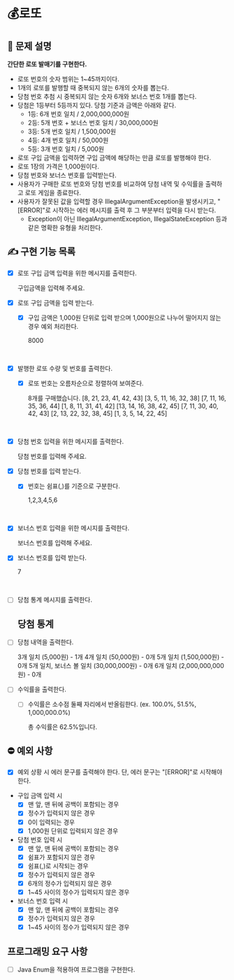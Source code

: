# 💰로또 

## 📝 문제 설명
__간단한 로또 발매기를 구현한다.__

- 로또 번호의 숫자 범위는 1~45까지이다.
- 1개의 로또를 발행할 때 중복되지 않는 6개의 숫자를 뽑는다.
- 당첨 번호 추첨 시 중복되지 않는 숫자 6개와 보너스 번호 1개를 뽑는다.
- 당첨은 1등부터 5등까지 있다. 당첨 기준과 금액은 아래와 같다.
  - 1등: 6개 번호 일치 / 2,000,000,000원
  - 2등: 5개 번호 + 보너스 번호 일치 / 30,000,000원
  - 3등: 5개 번호 일치 / 1,500,000원
  - 4등: 4개 번호 일치 / 50,000원
  - 5등: 3개 번호 일치 / 5,000원
- 로또 구입 금액을 입력하면 구입 금액에 해당하는 만큼 로또를 발행해야 한다.
- 로또 1장의 가격은 1,000원이다.
- 당첨 번호와 보너스 번호를 입력받는다.
- 사용자가 구매한 로또 번호와 당첨 번호를 비교하여 당첨 내역 및 수익률을 출력하고 로또 게임을 종료한다.
- 사용자가 잘못된 값을 입력할 경우 IllegalArgumentException을 발생시키고, "[ERROR]"로 시작하는 에러 메시지를 출력 후 그 부분부터 입력을 다시 받는다.
  - Exception이 아닌 IllegalArgumentException, IllegalStateException 등과 같은 명확한 유형을 처리한다.

## ✍️ 구현 기능 목록
- [x] 로또 구입 금액 입력을 위한 메시지를 출력한다. 


    구입금액을 입력해 주세요.

- [x] 로또 구입 금액을 입력 받는다.
  - [x] 구입 금액은 1,000원 단위로 입력 받으며 1,000원으로 나누어 떨어지지 않는 경우 예외 처리한다.


    8000
<br>

- [x] 발행한 로또 수량 및 번호를 출력한다.
  - [x] 로또 번호는 오름차순으로 정렬하여 보여준다.
  

    8개를 구매했습니다.
    [8, 21, 23, 41, 42, 43]
    [3, 5, 11, 16, 32, 38]
    [7, 11, 16, 35, 36, 44]
    [1, 8, 11, 31, 41, 42]
    [13, 14, 16, 38, 42, 45]
    [7, 11, 30, 40, 42, 43]
    [2, 13, 22, 32, 38, 45]
    [1, 3, 5, 14, 22, 45]
<br>

- [x] 당첨 번호 입력을 위한 메시지를 출력한다.


    당첨 번호를 입력해 주세요.

- [x] 당첨 번호를 입력 받는다.
  - [x] 번호는 쉼표(,)를 기준으로 구분한다.


    1,2,3,4,5,6
<br>

- [x] 보너스 번호 입력을 위한 메시지를 출력한다.


    보너스 번호를 입력해 주세요.   

- [x] 보너스 번호를 입력 받는다.


    7

<br>

- [ ] 당첨 통계 메시지를 출력한다.


    당첨 통계
    ---

- [ ] 당첨 내역을 출력한다.


    3개 일치 (5,000원) - 1개
    4개 일치 (50,000원) - 0개
    5개 일치 (1,500,000원) - 0개
    5개 일치, 보너스 볼 일치 (30,000,000원) - 0개
    6개 일치 (2,000,000,000원) - 0개

- [ ] 수익률을 출력한다.
  - [ ] 수익률은 소수점 둘째 자리에서 반올림한다. (ex. 100.0%, 51.5%, 1,000,000.0%)


    총 수익률은 62.5%입니다.

## ⛔️ 예외 사항
- [x] 예외 상황 시 에러 문구를 출력해야 한다. 단, 에러 문구는 "[ERROR]"로 시작해야 한다.

- 구입 금액 입력 시 
  - [x] 맨 앞, 맨 뒤에 공백이 포함되는 경우
  - [x] 정수가 입력되지 않은 경우
  - [x] 0이 입력되는 경우
  - [x] 1,000원 단위로 입력되지 않은 경우
  
- 당첨 번호 입력 시
  - [x] 맨 앞, 맨 뒤에 공백이 포함되는 경우
  - [x] 쉼표가 포함되지 않은 경우
  - [x] 쉼표(,)로 시작되는 경우
  - [x] 정수가 입력되지 않은 경우
  - [x] 6개의 정수가 입력되지 않은 경우
  - [x] 1~45 사이의 정수가 입력되지 않은 경우
  
- 보너스 번호 입력 시
  - [x] 맨 앞, 맨 뒤에 공백이 포함되는 경우
  - [x] 정수가 입력되지 않은 경우
  - [x] 1~45 사이의 정수가 입력되지 않은 경우
  
## 프로그래밍 요구 사항 
- [ ] Java Enum을 적용하여 프로그램을 구현한다.